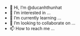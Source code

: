 - 👋 Hi, I’m @ducanhthunhat
- 👀 I’m interested in ...
- 🌱 I’m currently learning ...
- 💞️ I’m looking to collaborate on ...
- 📫 How to reach me ...

<!---
ducanhthunhat/ducanhthunhat is a ✨ special ✨ repository because its `README.md` (this file) appears on your GitHub profile.
You can click the Preview link to take a look at your changes.
--->
